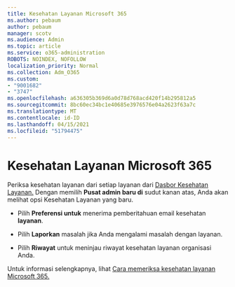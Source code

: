 ```yaml
---
title: Kesehatan Layanan Microsoft 365
ms.author: pebaum
author: pebaum
manager: scotv
ms.audience: Admin
ms.topic: article
ms.service: o365-administration
ROBOTS: NOINDEX, NOFOLLOW
localization_priority: Normal
ms.collection: Adm_O365
ms.custom:
- "9001682"
- "3747"
ms.openlocfilehash: a636305b369d6a0d78d768acd420f14b295812a5
ms.sourcegitcommit: 8bc60ec34bc1e40685e3976576e04a2623f63a7c
ms.translationtype: MT
ms.contentlocale: id-ID
ms.lasthandoff: 04/15/2021
ms.locfileid: "51794475"
---
```

# <a name="microsoft-365-service-health"></a>Kesehatan Layanan Microsoft 365


Periksa kesehatan layanan dari setiap layanan dari [Dasbor Kesehatan Layanan.](https://admin.microsoft.com/Adminportal/Home?source=applauncher#/servicehealth) Dengan memilih **Pusat admin baru di** sudut kanan atas, Anda akan melihat opsi Kesehatan Layanan yang baru.

- Pilih **Preferensi untuk** menerima pemberitahuan email kesehatan **layanan**.

- Pilih **Laporkan** masalah jika Anda mengalami masalah dengan layanan.

- Pilih **Riwayat** untuk meninjau riwayat kesehatan layanan organisasi Anda. 

Untuk informasi selengkapnya, lihat [Cara memeriksa kesehatan layanan Microsoft 365.](https://docs.microsoft.com/office365/enterprise/view-service-health) 